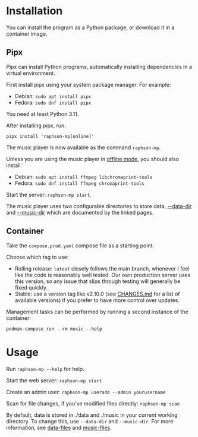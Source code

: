 # Installation

You can install the program as a Python package, or download it in a container image.

## Pipx

Pipx can install Python programs, automatically installing dependencies in a virtual environment.

First install pipx using your system package manager. For example:
* Debian: `sudo apt install pipx`
* Fedora: `sudo dnf install pipx`

You need at least Python 3.11.

After installing pipx, run:

```
pipx install 'raphson-mp[online]'
```

The music player is now available as the command `raphson-mp`.

Unless you are using the music player in [offline mode](./offline.md), you should also install:
* Debian: `sudo apt install ffmpeg libchromaprint-tools`
* Fedora: `sudo dnf install ffmpeg chromaprint-tools`

Start the server: `raphson-mp start`.

The music player uses two configurable directories to store data, [--data-dir](./databases.md) and [--music-dir](./music-files.md) which are documented by the linked pages.

## Container

Take the `compose.prod.yaml` compose file as a starting point.

Choose which tag to use:

* Rolling release: `latest` closely follows the main branch, whenever I feel like the code is reasonably well tested. Our own production server uses this version, so any issue that slips through testing will generally be fixed quickly.
* Stable: use a version tag like v2.10.0 (see [CHANGES.md](../CHANGES.md) for a list of available versions) if you prefer to have more control over updates.

Management tasks can be performed by running a second instance of the container:
```
podman-compose run --rm music --help
```

# Usage

Run `raphson-mp --help` for help.

Start the web server: `raphson-mp start`

Create an admin user: `raphson-mp useradd --admin yourusername`

Scan for file changes, if you've modified files directly: `raphson-mp scan`

By default, data is stored in ./data and ./music in your current working directory. To change this, use `--data-dir` and `--music-dir`. For more information, see [data-files](./data-files.md) and [music-files](./music-files.md).
